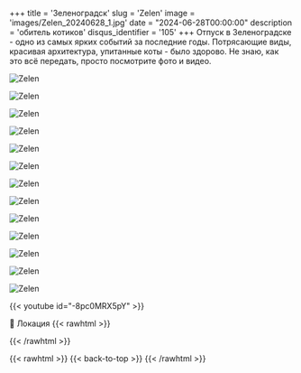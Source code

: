 +++
title = 'Зеленоградск'
slug = 'Zelen'
image = 'images/Zelen_20240628_1.jpg'
date = "2024-06-28T00:00:00"
description = 'обитель котиков'
disqus_identifier = '105'
+++
Отпуск в Зеленоградске - одно из самых ярких событий за последние годы. Потрясающие виды, красивая архитектура, упитанные коты - было здорово. Не знаю, как это всё передать, просто посмотрите фото и видео.

![Zelen](/images/Zelen_20240628_2.jpg)

![Zelen](/images/Zelen_20240628_3.jpg)

![Zelen](/images/Zelen_20240628_4.jpg)

![Zelen](/images/Zelen_20240628_5.jpg)

![Zelen](/images/Zelen_20240628_6.jpg)

![Zelen](/images/Zelen_20240628_7.jpg)

![Zelen](/images/Zelen_20240628_8.jpg)

![Zelen](/images/Zelen_20240628_9.jpg)

![Zelen](/images/Zelen_20240628_10.jpg)

![Zelen](/images/Zelen_20240628_11.jpg)

![Zelen](/images/Zelen_20240628_12.jpg)

![Zelen](/images/Zelen_20240628_13.jpg)

![Zelen](/images/Zelen_20240628_14.jpg)

{{< youtube id="-8pc0MRX5pY" >}}

📍 Локация
{{< rawhtml >}}
<div class="yandex-map-container">
<script type="text/javascript" charset="utf-8" async src="https://api-maps.yandex.ru/services/constructor/1.0/js/?um=constructor%3Abe55499cf889f7e8f517b00163a26a8a803515cca7e8c2e1f6a81783b19e1ce8&amp;width=800&amp;height=400&amp;lang=ru_RU&amp;scroll=true"></script>
</div>
{{< /rawhtml >}}

{{< rawhtml >}}
{{< back-to-top >}}
{{< /rawhtml >}}